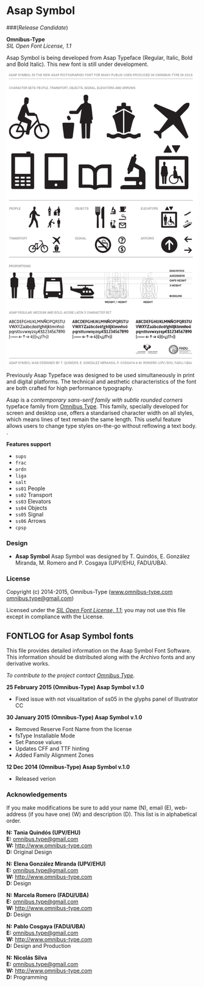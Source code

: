 # Asap Symbol  
###(*Release Candidate*)

**Omnibus-Type**  
*SIL Open Font License, 1.1*

Asap Symbol is being developed from Asap Typeface (Regular, Italic, Bold and Bold Italic). This new font is still under development. 

![Sample of Asap Symbol.](SRC/Asap-Symbol.gif "Asap Symbol")

Previously Asap Typeface was designed to be used simultaneously in print and digital platforms. The technical and aesthetic characteristics of the font are both crafted for high performance typography.

Asap is a *contemporary sans-serif family with subtle rounded corners* typeface family from [Omnibus Type](http://omnibus-type.com/). This family, specially developed for screen and desktop use, offers a standarised character width on all styles, which means lines of text remain the same length. This useful feature allows users to change type styles on-the-go without reflowing a text body. .

**Features support**
- `sups`
- `frac`
- `ordn`
- `liga`
- `salt`
- `ss01` People
- `ss02` Transport
- `ss03` Elevators
- `ss04` Objects
- `ss05` Signal
- `ss06` Arrows
- `cpsp`

### Design

* **Asap Symbol** Asap Symbol was designed by T. Quindós, E. González Miranda, M. Romero and P. Cosgaya (UPV/EHU, FADU/UBA).

### License

Copyright (c) 2014-2015, Omnibus-Type (www.omnibus-type.com omnibus.type@gmail.com)

Licensed under the [*SIL Open Font License, 1.1*](http://scripts.sil.org/OFL); you may not use this file except in compliance with the License.

## FONTLOG for Asap Symbol fonts

This file provides detailed information on the Asap Symbol Font Software.  
This information should be distributed along with the Archivo fonts and any derivative works.

*To contribute to the project contact [Omnibus Type](http://www.omnibus-type.com/).*

**25 February 2015 (Omnibus-Type) Asap Symbol v.1.0**  
- Fixed issue with not visualitation of ss05 in the glyphs panel of Illustrator CC

**30 January 2015 (Omnibus-Type) Asap Symbol v.1.0**  
- Removed Reserve Font Name from the license
- fsType Installable Mode
- Set Panose values
- Updates CFF and TTF hinting
- Added Family Alignment Zones

**12 Dec 2014 (Omnibus-Type) Asap Symbol v.1.0**
- Released verion

### Acknowledgements

If you make modifications be sure to add your name (N), email (E), web-address
(if you have one) (W) and description (D). This list is in alphabetical order.

**N:** **Tania Quindós (UPV/EHU)**  
**E:** omnibus.type@gmail.com  
**W:** http://www.omnibus-type.com  
**D:** Original Design

**N:** **Elena González Miranda (UPV/EHU)**  
**E:** omnibus.type@gmail.com  
**W:** http://www.omnibus-type.com  
**D:** Design

**N:** **Marcela Romero (FADU/UBA)**  
**E:** omnibus.type@gmail.com  
**W:** http://www.omnibus-type.com  
**D:** Design

**N:** **Pablo Cosgaya (FADU/UBA)**  
**E:** omnibus.type@gmail.com  
**W:** http://www.omnibus-type.com  
**D:** Design and Production 

**N:** **Nicolás Silva**  
**E:** omnibus.type@gmail.com  
**W:** http://www.omnibus-type.com  
**D:** Programming 